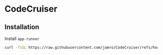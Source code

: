 # CodeCruiser


## Installation

Install `app-runner`

```bash
curl -fsSL https://raw.githubusercontent.com/jamro/CodeCruiser/refs/heads/main/installer.sh | bash
```